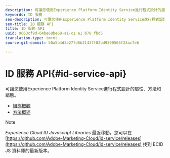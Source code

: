 ```yaml
---
description: 可讓您使用Experience Platform Identity Service進行程式設計的屬性、方法和組態。
keywords: ID 服務
seo-description: 可讓您使用Experience Platform Identity Service進行程式設計的屬性、方法和組態。
seo-title: ID 服務 API
title: ID 服務 API
uuid: 9663cf9d-64be68be68-a1-c1 a1 b70 fbd5
translation-type: tm+mt
source-git-commit: 50a5b4d3a27fd8b21437f02bd9390565f23ac7e6

---
```



# ID 服務 API{#id-service-api}

可讓您使用Experience Platform Identity Service進行程式設計的屬性、方法和組態。

* [組態概觀](function-vars/function-vars.md)
* [方法概述](get-set/get-set.md)

>[!NOTE]
>
>*Experience Cloud ID Javascript Libraries* 最近移動。您可以在 [https://github.com/Adobe-Marketing-Cloud/id-service/releases](https://github.com/Adobe-Marketing-Cloud/id-service/releases) 找到 ECID JS 資料庫的最新版本。

